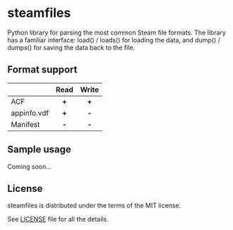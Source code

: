 # steamfiles
Python library for parsing the most common Steam file formats.
The library has a familiar interface: load() / loads() for loading the data,
and dump() / dumps() for saving the data back to the file.

## Format support
|             | Read  | Write |
| ----------- | :---: | :---: |
| ACF         | **+** | **+** |
| appinfo.vdf | **+** | **-** |
| Manifest    | **-** | **-** |

## Sample usage

Coming soon…

## License

steamfiles is distributed under the terms of the MIT license.

See [LICENSE](LICENSE) file for all the details.
